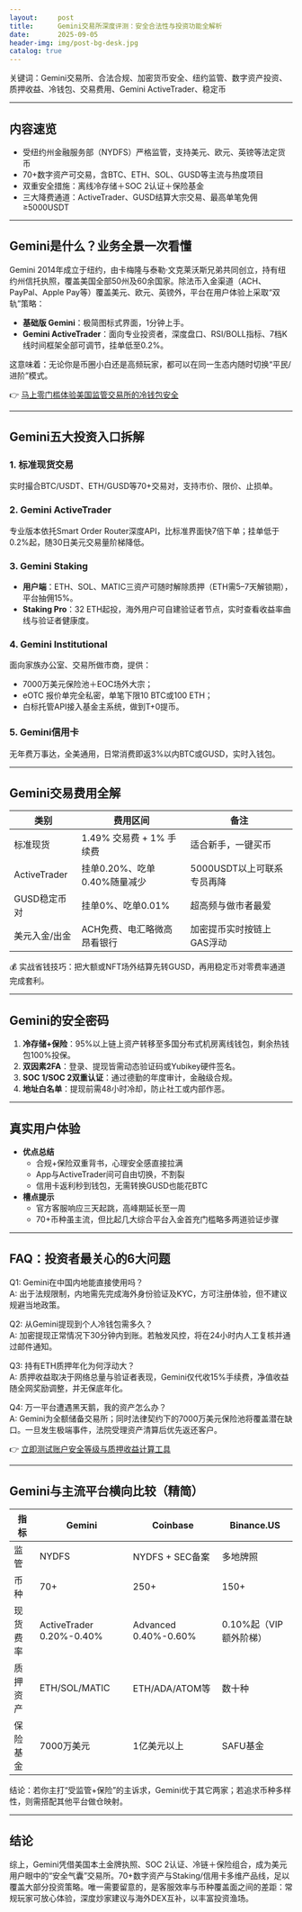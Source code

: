 ```yaml
---
layout:     post
title:      Gemini交易所深度评测：安全合法性与投资功能全解析
date:       2025-09-05
header-img: img/post-bg-desk.jpg
catalog: true
---
```


关键词：Gemini交易所、合法合规、加密货币安全、纽约监管、数字资产投资、质押收益、冷钱包、交易费用、Gemini ActiveTrader、稳定币

---

## 内容速览

- 受纽约州金融服务部（NYDFS）严格监管，支持美元、欧元、英镑等法定货币  
- 70+数字资产可交易，含BTC、ETH、SOL、GUSD等主流与热度项目  
- 双重安全措施：离线冷存储＋SOC 2认证＋保险基金  
- 三大降费通道：ActiveTrader、GUSD结算大宗交易、最高单笔免佣≥5000USDT  

---

## Gemini是什么？业务全景一次看懂

Gemini 2014年成立于纽约，由卡梅隆与泰勒·文克莱沃斯兄弟共同创立，持有纽约州信托执照，覆盖美国全部50州及60余国家。除法币入金渠道（ACH、PayPal、Apple Pay等）覆盖美元、欧元、英镑外，平台在用户体验上采取“双轨”策略：

- **基础版 Gemini**：极简图标式界面，1分钟上手。  
- **Gemini ActiveTrader**：面向专业投资者，深度盘口、RSI/BOLL指标、7档K线时间框架全部可调节，挂单低至0.2%。  

这意味着：无论你是币圈小白还是高频玩家，都可以在同一生态内随时切换“平民/进阶”模式。

👉 [马上零门槛体验美国监管交易所的冷钱包安全](https://okxdog.com/)

---

## Gemini五大投资入口拆解

### 1. 标准现货交易  
实时撮合BTC/USDT、ETH/GUSD等70+交易对，支持市价、限价、止损单。

### 2. Gemini ActiveTrader  
专业版本依托Smart Order Router深度API，比标准界面快7倍下单；挂单低于0.2%起，随30日美元交易量阶梯降低。

### 3. Gemini Staking  
- **用户端**：ETH、SOL、MATIC三资产可随时解除质押（ETH需5–7天解锁期），平台抽佣15%。  
- **Staking Pro**：32 ETH起投，海外用户可自建验证者节点，实时查看收益率曲线与验证者健康度。

### 4. Gemini Institutional  
面向家族办公室、交易所做市商，提供：  
- 7000万美元保险池＋EOC场外大宗；  
- eOTC 报价单完全私密，单笔下限10 BTC或100 ETH；  
- 白标托管API接入基金主系统，做到T+0提币。

### 5. Gemini信用卡  
无年费万事达，全美通用，日常消费即返3%以内BTC或GUSD，实时入钱包。

---

## Gemini交易费用全解

| 类别 | 费用区间 | 备注 |
| --- | --- | --- |
| 标准现货 | 1.49% 交易费 + 1% 手续费 | 适合新手，一键买币 |
| ActiveTrader | 挂单0.20%、吃单0.40%随量减少 | 5000USDT以上可联系专员再降 |
| GUSD稳定币对 | 挂单0%、吃单0.01% | 超高频与做市者最爱 |
| 美元入金/出金 | ACH免费、电汇略微高昂看银行 | 加密提币实时按链上GAS浮动 |

💰 实战省钱技巧：把大额或NFT场外结算先转GUSD，再用稳定币对零费率通道完成套利。

---

## Gemini的安全密码

1. **冷存储+保险**：95%以上链上资产转移至多国分布式机房离线钱包，剩余热钱包100%投保。  
2. **双因素2FA**：登录、提现皆需动态验证码或Yubikey硬件签名。  
3. **SOC 1/SOC 2双重认证**：通过德勤的年度审计，金融级合规。  
4. **地址白名单**：提现前需48小时冷却，防止社工或内部作恶。

---

## 真实用户体验

- **优点总结**  
  - 合规+保险双重背书，心理安全感直接拉满  
  - App与ActiveTrader间可自由切换，不割裂  
  - 信用卡返利秒到钱包，无需转换GUSD也能花BTC  
- **槽点提示**  
  - 官方客服响应三天起跳，高峰期延长至一周  
  - 70+币种虽主流，但比起几大综合平台入金首充门槛略多两道验证步骤  

---

## FAQ：投资者最关心的6大问题

Q1: Gemini在中国内地能直接使用吗？  
A: 出于法规限制，内地需先完成海外身份验证及KYC，方可注册体验，但不建议规避当地政策。

Q2: 从Gemini提现到个人冷钱包需多久？  
A: 加密提现正常情况下30分钟内到账。若触发风控，将在24小时内人工复核并通过邮件通知。

Q3: 持有ETH质押年化为何浮动大？  
A: 质押收益取决于网络总量与验证者表现，Gemini仅代收15%手续费，净值收益随全网奖励调整，并无保底年化。

Q4: 万一平台遭遇黑天鹅，我的资产怎么办？  
A: Gemini为全额储备交易所；同时法律契约下的7000万美元保险池将覆盖潜在缺口。一旦发生极端事件，法院受理资产清算后优先返还客户。

👉 [立即测试账户安全等级与质押收益计算工具](https://okxdog.com/)

---

## Gemini与主流平台横向比较（精简）

| 指标 | Gemini | Coinbase | Binance.US |
| --- | --- | --- | --- |
| 监管 | NYDFS | NYDFS + SEC备案 | 多地牌照 |
| 币种 | 70+ | 250+ | 150+ |
| 现货费率 | ActiveTrader 0.20%-0.40% | Advanced 0.40%-0.60% | 0.10%起（VIP额外阶梯） |
| 质押资产 | ETH/SOL/MATIC | ETH/ADA/ATOM等 | 数十种 |
| 保险基金 | 7000万美元 | 1亿美元以上 | SAFU基金 |

结论：若你主打“受监管+保险”的主诉求，Gemini优于其它两家；若追求币种多样性，则需搭配其他平台做仓映射。

---

## 结论

综上，Gemini凭借美国本土金牌执照、SOC 2认证、冷链＋保险组合，成为美元用户眼中的“安全气囊”交易所。70+数字资产与Staking/信用卡多维产品线，足以覆盖大部分投资策略。唯一需要留意的，是客服效率与币种覆盖面之间的差距：常规玩家可放心体验，深度炒家建议与海外DEX互补，以丰富投资渔场。